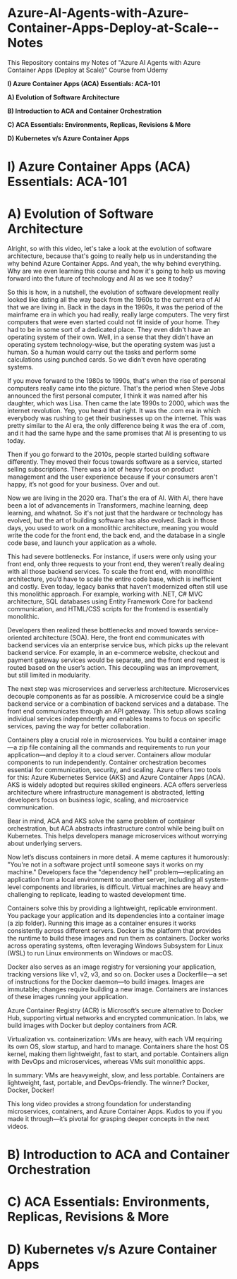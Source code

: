 # Azure-AI-Agents-with-Azure-Container-Apps-Deploy-at-Scale--Notes
This Repository contains my Notes of "Azure AI Agents with Azure Container Apps (Deploy at Scale)" Course from Udemy

**I) Azure Container Apps (ACA) Essentials: ACA-101**

**A) Evolution of Software Architecture**

**B) Introduction to ACA and Container Orchestration**

**C) ACA Essentials: Environments, Replicas, Revisions & More**

**D) Kubernetes v/s Azure Container Apps**




# **I) Azure Container Apps (ACA) Essentials: ACA-101**

# **A) Evolution of Software Architecture**

Alright, so with this video, let's take a look at the evolution of software architecture, because that's going to really help us in understanding the why behind Azure Container Apps. And yeah, the why behind everything. Why are we even learning this course and how it's going to help us moving forward into the future of technology and AI as we see it today?

So this is how, in a nutshell, the evolution of software development really looked like dating all the way back from the 1960s to the current era of AI that we are living in. Back in the days in the 1960s, it was the period of the mainframe era in which you had really, really large computers. The very first computers that were even started could not fit inside of your home. They had to be in some sort of a dedicated place. They even didn't have an operating system of their own. Well, in a sense that they didn't have an operating system technology-wise, but the operating system was just a human. So a human would carry out the tasks and perform some calculations using punched cards. So we didn't even have operating systems.

If you move forward to the 1980s to 1990s, that's when the rise of personal computers really came into the picture. That's the period when Steve Jobs announced the first personal computer, I think it was named after his daughter, which was Lisa. Then came the late 1990s to 2000, which was the internet revolution. Yep, you heard that right. It was the .com era in which everybody was rushing to get their businesses up on the internet. This was pretty similar to the AI era, the only difference being it was the era of .com, and it had the same hype and the same promises that AI is presenting to us today.

Then if you go forward to the 2010s, people started building software differently. They moved their focus towards software as a service, started selling subscriptions. There was a lot of heavy focus on product management and the user experience because if your consumers aren't happy, it’s not good for your business. Over and out.

Now we are living in the 2020 era. That's the era of AI. With AI, there have been a lot of advancements in Transformers, machine learning, deep learning, and whatnot. So it's not just that the hardware or technology has evolved, but the art of building software has also evolved. Back in those days, you used to work on a monolithic architecture, meaning you would write the code for the front end, the back end, and the database in a single code base, and launch your application as a whole.

This had severe bottlenecks. For instance, if users were only using your front end, only three requests to your front end, they weren’t really dealing with all those backend services. To scale the front end, with monolithic architecture, you’d have to scale the entire code base, which is inefficient and costly. Even today, legacy banks that haven’t modernized often still use this monolithic approach. For example, working with .NET, C# MVC architecture, SQL databases using Entity Framework Core for backend communication, and HTML/CSS scripts for the frontend is essentially monolithic.

Developers then realized these bottlenecks and moved towards service-oriented architecture (SOA). Here, the front end communicates with backend services via an enterprise service bus, which picks up the relevant backend service. For example, in an e-commerce website, checkout and payment gateway services would be separate, and the front end request is routed based on the user’s action. This decoupling was an improvement, but still limited in modularity.

The next step was microservices and serverless architecture. Microservices decouple components as far as possible. A microservice could be a single backend service or a combination of backend services and a database. The front end communicates through an API gateway. This setup allows scaling individual services independently and enables teams to focus on specific services, paving the way for better collaboration.

Containers play a crucial role in microservices. You build a container image—a zip file containing all the commands and requirements to run your application—and deploy it to a cloud server. Containers allow modular components to run independently. Container orchestration becomes essential for communication, security, and scaling. Azure offers two tools for this: Azure Kubernetes Service (AKS) and Azure Container Apps (ACA). AKS is widely adopted but requires skilled engineers. ACA offers serverless architecture where infrastructure management is abstracted, letting developers focus on business logic, scaling, and microservice communication.

Bear in mind, ACA and AKS solve the same problem of container orchestration, but ACA abstracts infrastructure control while being built on Kubernetes. This helps developers manage microservices without worrying about underlying servers.

Now let’s discuss containers in more detail. A meme captures it humorously: "You're not in a software project until someone says it works on my machine." Developers face the "dependency hell" problem—replicating an application from a local environment to another server, including all system-level components and libraries, is difficult. Virtual machines are heavy and challenging to replicate, leading to wasted development time.

Containers solve this by providing a lightweight, replicable environment. You package your application and its dependencies into a container image (a zip folder). Running this image as a container ensures it works consistently across different servers. Docker is the platform that provides the runtime to build these images and run them as containers. Docker works across operating systems, often leveraging Windows Subsystem for Linux (WSL) to run Linux environments on Windows or macOS.

Docker also serves as an image registry for versioning your application, tracking versions like v1, v2, v3, and so on. Docker uses a Dockerfile—a set of instructions for the Docker daemon—to build images. Images are immutable; changes require building a new image. Containers are instances of these images running your application.

Azure Container Registry (ACR) is Microsoft’s secure alternative to Docker Hub, supporting virtual networks and encrypted communication. In labs, we build images with Docker but deploy containers from ACR.

Virtualization vs. containerization: VMs are heavy, with each VM requiring its own OS, slow startup, and hard to manage. Containers share the host OS kernel, making them lightweight, fast to start, and portable. Containers align with DevOps and microservices, whereas VMs suit monolithic apps.

In summary: VMs are heavyweight, slow, and less portable. Containers are lightweight, fast, portable, and DevOps-friendly. The winner? Docker, Docker, Docker!

This long video provides a strong foundation for understanding microservices, containers, and Azure Container Apps. Kudos to you if you made it through—it’s pivotal for grasping deeper concepts in the next videos.

# **B) Introduction to ACA and Container Orchestration**

# **C) ACA Essentials: Environments, Replicas, Revisions & More**

# **D) Kubernetes v/s Azure Container Apps**


